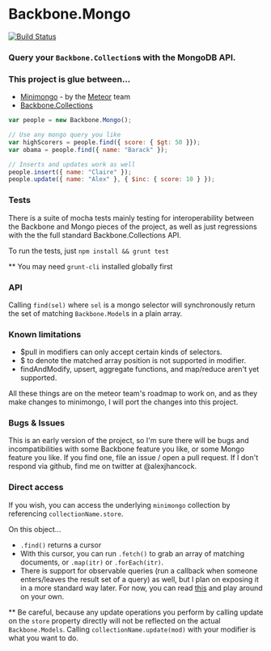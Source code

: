 # Backbone.Mongo

[![Build Status](https://magnum.travis-ci.com/alexhancock/backbone-mongo.png?token=AqmVkZFx1y67sssTsTY1&branch=master)](https://magnum.travis-ci.com/alexhancock/backbone-mongo)

### Query your ```Backbone.Collection```s with the MongoDB API.

### This project is glue between...</h2>
<ul>
<li><a target="_blank" href="https://github.com/meteor/meteor/tree/master/packages/minimongo">Minimongo</a> - by the <a target="_blank" href="http://meteor.com">Meteor</a> team</li>
<li><a href="http://backbonejs.org/#Collection">Backbone.Collections</a></li>
</ul>

```javascript
var people = new Backbone.Mongo();

// Use any mongo query you like
var highScorers = people.find({ score: { $gt: 50 }});
var obama = people.find({ name: "Barack" });

// Inserts and updates work as well
people.insert({ name: "Claire" });
people.update({ name: "Alex" }, { $inc: { score: 10 } });
```

### Tests

There is a suite of mocha tests mainly testing for interoperability between the Backbone and Mongo pieces of the project, as well as just regressions with the the full standard Backbone.Collections API.

To run the tests, just `npm install && grunt test`

** You may need `grunt-cli` installed globally first

### API

Calling `find(sel)` where `sel` is a mongo selector will synchronously return the set of matching `Backbone.Model`s in a plain array.

### Known limitations 

* $pull in modifiers can only accept certain kinds of selectors.
* $ to denote the matched array position is not supported in modifier.
* findAndModify, upsert, aggregate functions, and map/reduce aren't yet supported.

All these things are on the meteor team's roadmap to work on, and as they make changes to minimongo, I will port the changes into this project.

### Bugs & Issues

This is an early version of the project, so I'm sure there will be bugs and incompatibilities with some Backbone feature you like, or some Mongo feature you like. If you find one, file an issue / open a pull request. If I don't respond via github, find me on twitter at @alexjhancock.

### Direct access

If you wish, you can access the underlying `minimongo` collection by referencing `collectionName.store`.

On this object...

* `.find()` returns a cursor
* With this cursor, you can run `.fetch()` to grab an array of matching documents, or `.map(itr)` or `.forEach(itr)`.
* There is support for observable queries (run a callback when someone enters/leaves the result set of a query) as well, but I plan on exposing it in a more standard way later. For now, you can read [this](http://docs.meteor.com/#observe) and play around on your own.

** Be careful, because any update operations you perform by calling update on the `store` property directly will not be reflected on the actual `Backbone.Models`. Calling `collectionName.update(mod)` with your modifier is what you want to do.